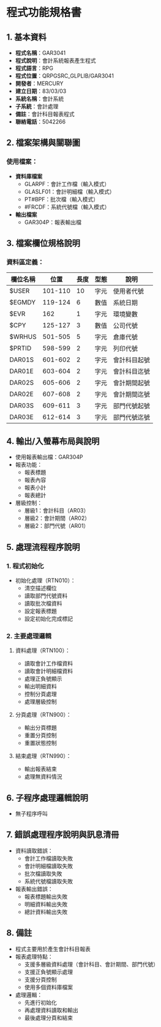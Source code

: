 # 程式功能規格書

## 1. 基本資料
- **程式名稱**：GAR3041
- **程式說明**：會計系統報表產生程式
- **程式語言**：RPG
- **程式位置**：QRPGSRC_GLPLIB/GAR3041
- **開發者**：MERCURY
- **建立日期**：83/03/03
- **系統名稱**：會計系統
- **子系統**：會計處理
- **備註**：會計科目報表程式
- **聯絡電話**：5042266

## 2. 檔案架構與關聯圖
### 使用檔案：
- **資料庫檔案**
  - GLARPF：會計工作檔（輸入模式）
  - GLASLF01：會計明細檔（輸入模式）
  - PT#BPF：批次檔（輸入模式）
  - #FRCDF：系統代號檔（輸入模式）
- **輸出檔案**
  - GAR304P：報表輸出檔

## 3. 檔案欄位規格說明
### 資料區定義：
| 欄位名稱 | 位置 | 長度 | 型態 | 說明 |
|---------|------|------|------|------|
| $USER | 101-110 | 10 | 字元 | 使用者代號 |
| $EGMDY | 119-124 | 6 | 數值 | 系統日期 |
| $EVR | 162 | 1 | 字元 | 環境變數 |
| $CPY | 125-127 | 3 | 數值 | 公司代號 |
| $WRHUS | 501-505 | 5 | 字元 | 倉庫代號 |
| $PRTID | 598-599 | 2 | 字元 | 列印代號 |
| DAR01S | 601-602 | 2 | 字元 | 會計科目起號 |
| DAR01E | 603-604 | 2 | 字元 | 會計科目迄號 |
| DAR02S | 605-606 | 2 | 字元 | 會計期間起號 |
| DAR02E | 607-608 | 2 | 字元 | 會計期間迄號 |
| DAR03S | 609-611 | 3 | 字元 | 部門代號起號 |
| DAR03E | 612-614 | 3 | 字元 | 部門代號迄號 |

## 4. 輸出/入螢幕布局與說明
- 使用報表輸出檔：GAR304P
- 報表功能：
  * 報表標題
  * 報表內容
  * 報表小計
  * 報表總計
- 層級控制：
  * 層級1：會計科目（AR03）
  * 層級2：會計期間（AR02）
  * 層級2：部門代號（AR01）

## 5. 處理流程程序說明
### 1. 程式初始化
- 初始化處理（RTN010）：
  * 清空描述欄位
  * 讀取部門代號資料
  * 讀取批次檔資料
  * 設定報表標題
  * 設定初始化完成標記

### 2. 主要處理邏輯
1. 資料處理（RTN100）：
   - 讀取會計工作檔資料
   - 讀取會計明細檔資料
   - 處理正負號顯示
   - 輸出明細資料
   - 控制分頁處理
   - 處理層級控制

2. 分頁處理（RTN900）：
   - 輸出分頁標題
   - 重置分頁控制
   - 重置狀態控制

3. 結束處理（RTN990）：
   - 輸出報表結束
   - 處理無資料情況

## 6. 子程序處理邏輯說明
- 無子程序呼叫

## 7. 錯誤處理程序說明與訊息清冊
- 資料讀取錯誤：
  * 會計工作檔讀取失敗
  * 會計明細檔讀取失敗
  * 批次檔讀取失敗
  * 系統代號檔讀取失敗
- 報表輸出錯誤：
  * 報表標題輸出失敗
  * 明細資料輸出失敗
  * 總計資料輸出失敗

## 8. 備註
- 程式主要用於產生會計科目報表
- 報表處理特點：
  * 支援多層級資料處理（會計科目、會計期間、部門代號）
  * 支援正負號顯示處理
  * 支援分頁控制
  * 使用多個資料庫檔案
- 處理邏輯：
  * 先進行初始化
  * 再處理資料讀取和輸出
  * 最後處理分頁和結束 